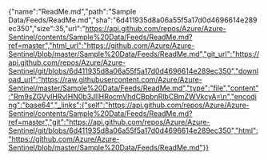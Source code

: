 {"name":"ReadMe.md","path":"Sample Data/Feeds/ReadMe.md","sha":"6d411935d8a06a55f5a17d0d4696614e289ec350","size":35,"url":"https://api.github.com/repos/Azure/Azure-Sentinel/contents/Sample%20Data/Feeds/ReadMe.md?ref=master","html_url":"https://github.com/Azure/Azure-Sentinel/blob/master/Sample%20Data/Feeds/ReadMe.md","git_url":"https://api.github.com/repos/Azure/Azure-Sentinel/git/blobs/6d411935d8a06a55f5a17d0d4696614e289ec350","download_url":"https://raw.githubusercontent.com/Azure/Azure-Sentinel/master/Sample%20Data/Feeds/ReadMe.md","type":"file","content":"Rm9sZGVyIHRvIHN0b3JlIHRocmVhdCBpbnRlbCBmZWVkcyA=\n","encoding":"base64","_links":{"self":"https://api.github.com/repos/Azure/Azure-Sentinel/contents/Sample%20Data/Feeds/ReadMe.md?ref=master","git":"https://api.github.com/repos/Azure/Azure-Sentinel/git/blobs/6d411935d8a06a55f5a17d0d4696614e289ec350","html":"https://github.com/Azure/Azure-Sentinel/blob/master/Sample%20Data/Feeds/ReadMe.md"}}